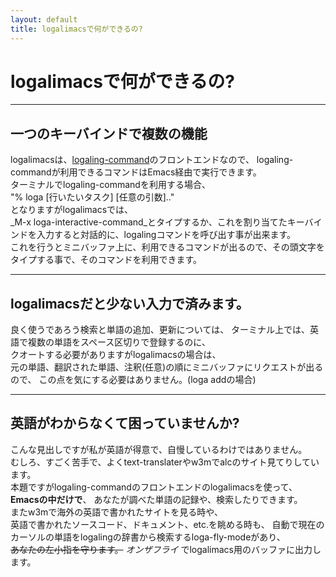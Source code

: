 ```yaml
---
layout: default
title: logalimacsで何ができるの?
---
```


# logalimacsで何ができるの?

---
## 一つのキーバインドで複数の機能
logalimacsは、[logaling-command](/about.html)のフロントエンドなので、
logaling-commandが利用できるコマンドはEmacs経由で実行できます。  
ターミナルでlogaling-commandを利用する場合、  
"% loga [行いたいタスク] [任意の引数].."  
となりますがlogalimacsでは、  
_M-x loga-interactive-command_とタイプするか、これを割り当てたキーバインドを入力すると対話的に、logalingコマンドを呼び出す事が出来ます。  
これを行うとミニバッファ上に、利用できるコマンドが出るので、その頭文字をタイプする事で、そのコマンドを利用できます。

---
## logalimacsだと少ない入力で済みます。
良く使うであろう検索と単語の追加、更新については、
ターミナル上では、英語で複数の単語をスペース区切りで登録するのに、  
クオートする必要がありますがlogalimacsの場合は、  
元の単語、翻訳された単語、注釈(任意)の順にミニバッファにリクエストが出るので、
この点を気にする必要はありません。(loga addの場合)

---
## 英語がわからなくて困っていませんか?
こんな見出しですが私が英語が得意で、自慢しているわけではありません。  
むしろ、すごく苦手で、よくtext-translaterやw3mでalcのサイト見てりしています。  
本題ですがlogaling-commandのフロントエンドのlogalimacsを使って、  
__Emacsの中だけで__、
あなたが調べた単語の記録や、検索したりできます。  
またw3mで海外の英語で書かれたサイトを見る時や、  
英語で書かれたソースコード、ドキュメント、etc.を眺める時も、
自動で現在のカーソルの単語をlogalingの辞書から検索するloga-fly-modeがあり、  
<strike>あなたの左小指を守ります。</strike>
 _オンザフライ_ でlogalimacs用のバッファに出力します。
